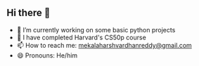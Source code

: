 ## Hi there 👋




- 🔭 I’m currently working on some basic python projects 
- 🌱 I have completed Harvard's CS50p course 
- 📫 How to reach me: mekalaharshvardhanreddy@gmail.com
- 😄 Pronouns: He/him


